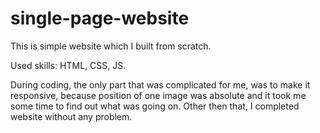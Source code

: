 # single-page-website

This is simple website which I built from scratch.

Used skills: HTML, CSS, JS.

During coding, the only part that was complicated for me, was to make it responsive, because position of one image was absolute and it took me some time to find out what was going on. Other then that, I completed website without any problem.
